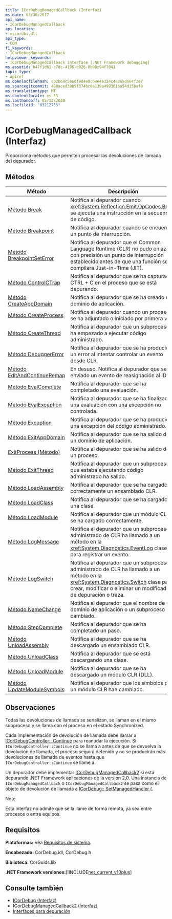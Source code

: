 ```yaml
---
title: ICorDebugManagedCallback (Interfaz)
ms.date: 03/30/2017
api_name:
- ICorDebugManagedCallback
api_location:
- mscordbi.dll
api_type:
- COM
f1_keywords:
- ICorDebugManagedCallback
helpviewer_keywords:
- ICorDebugManagedCallback interface [.NET Framework debugging]
ms.assetid: b47f1d61-c7dc-4196-b926-0b08c94f7041
topic_type:
- apiref
ms.openlocfilehash: cb2b69c5e6dfed4e0cb4e4e324c4ec6ad664f3e7
ms.sourcegitcommit: 488aced39b5f374bc0a139a4993616a54d15baf0
ms.translationtype: MT
ms.contentlocale: es-ES
ms.lasthandoff: 05/12/2020
ms.locfileid: "83212755"
---
```

# <a name="icordebugmanagedcallback-interface"></a>ICorDebugManagedCallback (Interfaz)
Proporciona métodos que permiten procesar las devoluciones de llamada del depurador.  
  
## <a name="methods"></a>Métodos  
  
|Método|Descripción|  
|------------|-----------------|  
|[Método Break](icordebugmanagedcallback-break-method.md)|Notifica al depurador cuando <xref:System.Reflection.Emit.OpCodes.Break> se ejecuta una instrucción en la secuencia de código.|  
|[Método Breakpoint](icordebugmanagedcallback-breakpoint-method.md)|Notifica al depurador cuando se encuentra un punto de interrupción.|  
|[Método BreakpointSetError](icordebugmanagedcallback-breakpointseterror-method.md)|Notifica al depurador que el Common Language Runtime (CLR) no pudo enlazar con precisión un punto de interrupción establecido antes de que una función se compilara Just-in-Time (JIT).|  
|[Método ControlCTrap](icordebugmanagedcallback-controlctrap-method.md)|Notifica al depurador que se ha capturado CTRL + C en el proceso que se está depurando.|  
|[Método CreateAppDomain](icordebugmanagedcallback-createappdomain-method.md)|Notifica al depurador que se ha creado un dominio de aplicación.|  
|[Método CreateProcess](icordebugmanagedcallback-createprocess-method.md)|Notifica al depurador cuando un proceso se ha adjuntado o Iniciado por primera vez.|  
|[Método CreateThread](icordebugmanagedcallback-createthread-method.md)|Notifica al depurador que un subproceso ha empezado a ejecutar código administrado.|  
|[Método DebuggerError](icordebugmanagedcallback-debuggererror-method.md)|Notifica al depurador que se ha producido un error al intentar controlar un evento desde CLR.|  
|[Método EditAndContinueRemap](icordebugmanagedcallback-editandcontinueremap-method.md)|En desuso. Notifica al depurador que se ha enviado un evento de reasignación al IDE.|  
|[Método EvalComplete](icordebugmanagedcallback-evalcomplete-method.md)|Notifica al depurador que se ha completado una evaluación.|  
|[Método EvalException](icordebugmanagedcallback-evalexception-method.md)|Notifica al depurador que se ha finalizado una evaluación con una excepción no controlada.|  
|[Método Exception](icordebugmanagedcallback-exception-method.md)|Notifica al depurador que se ha producido una excepción del código administrado.|  
|[Método ExitAppDomain](icordebugmanagedcallback-exitappdomain-method.md)|Notifica al depurador que se ha salido de un dominio de aplicación.|  
|[ExitProcess (Método)](icordebugmanagedcallback-exitprocess-method.md)|Notifica al depurador que se ha salido de un proceso.|  
|[Método ExitThread](icordebugmanagedcallback-exitthread-method.md)|Notifica al depurador que un subproceso que estaba ejecutando código administrado ha salido.|  
|[Método LoadAssembly](icordebugmanagedcallback-loadassembly-method.md)|Notifica al depurador que se ha cargado correctamente un ensamblado CLR.|  
|[Método LoadClass](icordebugmanagedcallback-loadclass-method.md)|Notifica al depurador que se ha cargado una clase.|  
|[Método LoadModule](icordebugmanagedcallback-loadmodule-method.md)|Notifica al depurador que un módulo CLR se ha cargado correctamente.|  
|[Método LogMessage](icordebugmanagedcallback-logmessage-method.md)|Notifica al depurador que un subproceso administrado de CLR ha llamado a un método en la <xref:System.Diagnostics.EventLog> clase para registrar un evento.|  
|[Método LogSwitch](icordebugmanagedcallback-logswitch-method.md)|Notifica al depurador que un subproceso administrado de CLR ha llamado a un método en la <xref:System.Diagnostics.Switch> clase para crear, modificar o eliminar un modificador de depuración o traza.|  
|[Método NameChange](icordebugmanagedcallback-namechange-method.md)|Notifica al depurador que el nombre de un dominio de aplicación o un subproceso ha cambiado.|  
|[Método StepComplete](icordebugmanagedcallback-stepcomplete-method.md)|Notifica al depurador que se ha completado un paso.|  
|[Método UnloadAssembly](icordebugmanagedcallback-unloadassembly-method.md)|Notifica al depurador que se ha descargado un ensamblado CLR.|  
|[Método UnloadClass](icordebugmanagedcallback-unloadclass-method.md)|Notifica al depurador que se está descargando una clase.|  
|[Método UnloadModule](icordebugmanagedcallback-unloadmodule-method.md)|Notifica al depurador que se ha descargado un módulo CLR (DLL).|  
|[Método UpdateModuleSymbols](icordebugmanagedcallback-updatemodulesymbols-method.md)|Notifica al depurador que los símbolos para un módulo CLR han cambiado.|  
  
## <a name="remarks"></a>Observaciones  
 Todas las devoluciones de llamada se serializan, se llaman en el mismo subproceso y se llama con el proceso en el estado Synchronized.  
  
 Cada implementación de devolución de llamada debe llamar a [ICorDebugController:: Continue](icordebugcontroller-continue-method.md) para reanudar la ejecución. Si `ICorDebugController::Continue` no se llama a antes de que se devuelva la devolución de llamada, el proceso seguirá detenido y no se producirán más devoluciones de llamada de eventos hasta que `ICorDebugController::Continue` se llame a.  
  
 Un depurador debe implementar [ICorDebugManagedCallback2](icordebugmanagedcallback2-interface.md) si está depurando .NET Framework aplicaciones de la versión 2,0. Una instancia de `ICorDebugManagedCallback` o `ICorDebugManagedCallback2` se pasa como el objeto de devolución de llamada a [ICorDebug:: SetManagedHandler (](icordebug-setmanagedhandler-method.md).  
  
> [!NOTE]
> Esta interfaz no admite que se la llame de forma remota, ya sea entre procesos o entre equipos.  
  
## <a name="requirements"></a>Requisitos  
 **Plataformas:** Vea [Requisitos de sistema](../../get-started/system-requirements.md).  
  
 **Encabezado:** CorDebug.idl, CorDebug.h  
  
 **Biblioteca:** CorGuids.lib  
  
 **.NET Framework versiones:**[!INCLUDE[net_current_v10plus](../../../../includes/net-current-v10plus-md.md)]  
  
## <a name="see-also"></a>Consulte también

- [ICorDebug (Interfaz)](icordebug-interface.md)
- [ICorDebugManagedCallback2 (Interfaz)](icordebugmanagedcallback2-interface.md)
- [Interfaces para depuración](debugging-interfaces.md)
